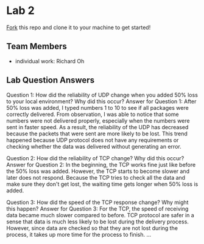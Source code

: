 # Lab 2
[Fork](https://docs.github.com/en/get-started/quickstart/fork-a-repo) this repo and clone it to your machine to get started!

## Team Members
- individual work: Richard Oh

## Lab Question Answers
Question 1: How did the reliability of UDP change when you added 50% loss to your local environment? Why did this occur?
Answer for Question 1: After 50% loss was added, I typed numbers 1 to 10 to see if all packages were correctly delivered.
From observation, I was able to notice that some numbers were not delivered properly, especially when the numbers were sent in faster speed.
As a result, the reliability of the UDP has decreased because the packets that were sent are more likely to be lost.
This trend happened because UDP protocol does not have any requirements or checking whether the data was delivered without generating an error.

Question 2: How did the reliability of TCP change? Why did this occur?
Answer for Question 2: In the beginning, the TCP works fine just like before the 50% loss was added. However, the TCP starts to become 
slower and later does not respond. Because the TCP tries to check all the data and make sure they 
don't get lost, the waiting time gets longer when 50% loss is added.

Question 3: How did the speed of the TCP response change? Why might this happen?
Answer for Question 3: For the TCP, the speed of receiving data became much slower compared to before. 
TCP protocol are safer in a sense that data is much less likely to be lost during the delivery process. 
However, since data are checked so that they are not lost during the process, it takes up more time for the process to finish.
...
